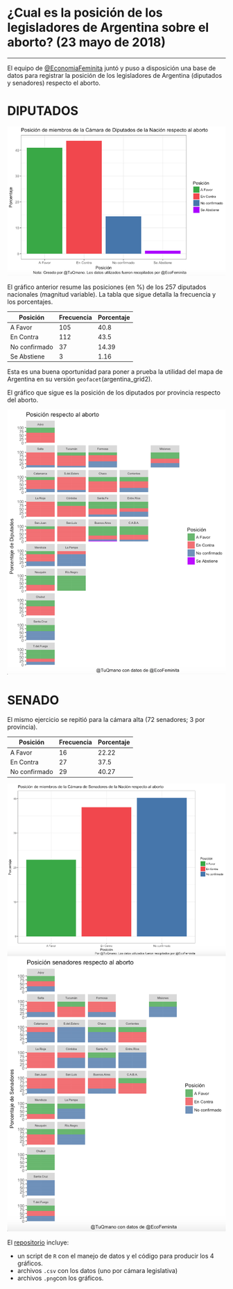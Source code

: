 # ¿Cual es la posición de los legisladores de Argentina sobre el aborto? (23 mayo de 2018)

---

El equipo de [@EconomiaFeminita](https://twitter.com/EcoFeminita/) juntó y puso a disposición una base de datos para registrar la posición de los legisladores de Argentina (diputados y senadores) respecto el aborto. 

# DIPUTADOS


![plot1](https://github.com/TuQmano/geofacet_ARG/blob/master/ARGENTINA/ABORTO/plot1.png)

El gráfico anterior resume las posiciones (en %) de los 257 diputados nacionales (magnitud variable). La tabla que sigue detalla la frecuencia y los porcentajes. 


Posición | Frecuencia |Porcentaje
--- | --- |---
A Favor | 105 | 40.8
En Contra| 112 |43.5
No confirmado | 37 |14.39
Se Abstiene | 3 | 1.16

Esta es una buena oportunidad para poner a prueba la utilidad del mapa de Argentina en su versión `geofacet`(argentina_grid2). 

El gráfico que sigue es la posición de los diputados por provincia respecto del aborto. 

![plot2](https://github.com/TuQmano/geofacet_ARG/blob/master/ARGENTINA/ABORTO/plot2.png)

# SENADO

El mismo ejercicio se repitió para la cámara alta (72 senadores; 3 por provincia). 

Posición | Frecuencia |Porcentaje
--- | --- |---
A Favor | 16 | 22.22
En Contra| 27 |37.5
No confirmado | 29 |40.27



![plot3](https://github.com/TuQmano/geofacet_ARG/blob/master/ARGENTINA/ABORTO/plot3.png)
![plot4](https://github.com/TuQmano/geofacet_ARG/blob/master/ARGENTINA/ABORTO/plot4.png)


El [repositorio](https://github.com/TuQmano/geofacet_ARG/tree/master/ARGENTINA/ABORTO) incluye:
* un script de `R` con el manejo de datos y el código para producir los 4 gráficos. 
* archivos `.csv` con los datos (uno por cámara legislativa)
* archivos `.png`con los gráficos. 




